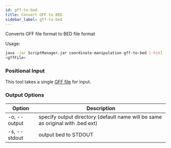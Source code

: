```yaml
---
id: gff-to-bed
title: Convert GFF to BED
sidebar_label: gff-to-bed
---
```


Converts GFF file format to BED file format

Usage:
```bash
java -jar ScriptManager.jar coordinate-manipulation gff-to-bed [-hsV] [-o=<output>]
<gffFile>
```


### Positional Input

This tool takes a single [GFF file][gff-format] for input.


### Output Options

| Option | Description |
| ------ | ----------- |
| -o, --output | specify output directory (default name will be same as original with .bed ext) |
| -s, --stdout | output bed to STDOUT |



[bed-format]:file-formats.md
[gff-format]:file-formats.md
